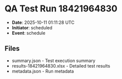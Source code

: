 # QA Test Run 18421964830

- **Date**: 2025-10-11 01:11:28 UTC
- **Initiator**: scheduled
- **Event**: schedule

## Files
- summary.json - Test execution summary
- results-18421964830.xlsx - Detailed test results
- metadata.json - Run metadata
